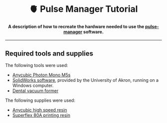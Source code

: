 <h1 align="center"> 🫀 Pulse Manager Tutorial</h1>

<h4 align="center">A description of how to recreate the hardware needed to use the <a href="https://github.com/benholland1024/pulse-manager">pulse-manager</a> software.</h4>

<hr/>

<h2>Required tools and supplies</h2>

The following tools were used:
 - <a href="https://store.anycubic.com/products/photon-mono-m5s?srsltid=AfmBOoo6R4wCbVnCGKRZ7tQgiQt0xwVnhSDFUFg9_NGr83IOjvOBaMKt">Anycubic Photon Mono M5s</a>
 - <a href="https://www.solidworks.com/">SolidWorks software</a>, provided by the University of Akron, running on a Windows computer.
 - <a href="https://www.amazon.com/dp/B0067FFW6E">Dental vacuum former</a>


The following supplies were used:
 - <a href="https://store.anycubic.com/products/high-speed-resin?srsltid=AfmBOooOMM5i6VAxBmYBslaz3VqEcGTLrc5fxPaAbTTxGhNPXFPJ3_7-">Anycubic high speed resin</a>
 - <a href="https://www.amazon.com/dp/B08RWMMVCH">Superflex 80A printing resin</a>
<h2></h2>
